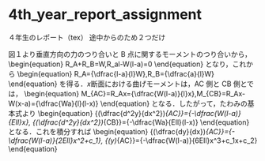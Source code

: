 # 4th_year_report_assignment
４年生のレポート（tex）
途中からのため２つだけ

図１より垂直方向の力のつり合いと B 点に関するモーメントのつり合いから，
\begin{equation} 
  R_A+R_B=W,R_al-W(l-a)=0
\end{equation}
となり，これから
\begin{equation} 
  R_A={\dfrac{l-a}{l}W},R_B={\dfrac{a}{l}W}
\end{equation}
を得る．$x$断面における曲げモーメントは，AC 側と CB 側とでは，
\begin{equation} 
  M_{AC}=R_Ax={\dfrac{W(l-a)}{l}x},M_{CB}=R_Ax-W(x-a)={\dfrac{Wa}{l}(l-x)}
\end{equation}
となる．したがって，たわみの基本式より
\begin{equation} 
  {(\dfrac{d^2y}{dx^2})_{AC}}={-\dfrac{W(l-a)}{EIl}x},
  {(\dfrac{d^2y}{dx^2})_{CB}}={-\dfrac{Wa}{EIl}(l-x)}
\end{equation}
となる．これを積分すれば
\begin{equation} 
  {(\dfrac{dy}{dx})_{AC}}={-\dfrac{W(l-a)}{2EIl}x^2+c_1},
  {(y)_{AC}}={-\dfrac{W(l-a)}{6EIl}x^3+c_1x+c_2}
\end{equation}
